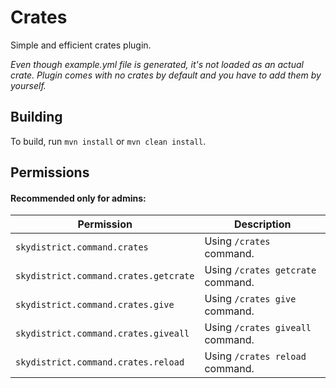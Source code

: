 # Crates
Simple and efficient crates plugin.

*Even though example.yml file is generated, it's not loaded as an actual crate. Plugin comes with no crates by default and you have to add them by yourself.*

## Building
To build, run `mvn install` or `mvn clean install`.  

## Permissions
#### Recommended only for admins:
Permission | Description
--- | ---
`skydistrict.command.crates` | Using `/crates` command.
`skydistrict.command.crates.getcrate` | Using `/crates getcrate` command.
`skydistrict.command.crates.give` | Using `/crates give` command.
`skydistrict.command.crates.giveall` | Using `/crates giveall` command.
`skydistrict.command.crates.reload` | Using `/crates reload` command.
